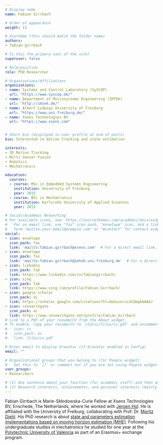 ```yaml
---
# Display name
name: Fabian Girrbach

# Order of appearance
weight: 11

# Username (this should match the folder name)
authors:
- fabian-girrbach

# Is this the primary user of the site?
superuser: false

# Role/position
role: PhD Researcher

# Organizations/Affiliations
organizations:
- name: Systems and Control Laboratory (SySCOP)
  url: "https://www.syscop.de/"
- name: Department of Microsystems Engineering (IMTEK)
  url: "http://imtek.de/"
- name: Albert Ludwigs University of Freiburg
  url: "https://www.uni-freiburg.de/"
- name: Xsens Technologies BV
  url: "https://www.xsens.com"


# Short bio (displayed in user profile at end of posts)
bio: Interested in motion tracking and state estimation.

interests:
- 3D Motion Tracking
- Multi-Sensor Fusion
- Robotics
- Mechatronics

education:
  courses:
  - course: MSc in Embedded Systems Engineering
    institution: University of Freiburg
    year: 2015
  - course: BSc in Mechatronics
    institution: Karlsruhe University of Applied Sciences
    year: 2013

# Social/Academic Networking
# For available icons, see: https://sourcethemes.com/academic/docs/widgets/#icons
#   For an email link, use "fas" icon pack, "envelope" icon, and a link in the
#   form "mailto:your-email@example.com" or "#contact" for contact widget.
social:
- icon: envelope
  icon_pack: fas
  link: 'mailto:fabian.girrbach@xsens.com'  # For a direct email link, use "mailto:test@example.org".
- icon: envelope
  icon_pack: fas
  link: 'mailto:fabian.girrbach@imtek.uni-freiburg.de'  # For a direct email link, use "mailto:test@example.org".
- icon: linkedin
  icon_pack: fab
  link: https://www.linkedin.com/in/fabiangirrbach/
- icon: xing
  icon_pack: fab
  link: https://www.xing.com/profile/Fabian_Girrbach/
- icon: google-scholar
  icon_pack: ai
  link: https://scholar.google.com/citations?hl=de&user=LUCQmgkAAAAJ
- icon: researchgate
  icon_pack: ai
  link: https://www.researchgate.net/profile/Fabian_Girrbach
# Link to a PDF of your resume/CV from the About widget.
# To enable, copy your resume/CV to `static/files/cv.pdf` and uncomment the lines below.  
# - icon: cv
#   icon_pack: ai
#   link: files/cv.pdf

# Enter email to display Gravatar (if Gravatar enabled in Config)
email: ""

# Organizational groups that you belong to (for People widget)
#   Set this to `[]` or comment out if you are not using People widget.  
user_groups:
- Researchers

# (1) One sentence about your function (for academic staff) and then another sentence about your role(s) within the training network
# (2) Research interests, achievements, and personal interests (mainly for researchers)
---
```


Fabian Girrbach is Marie-Skłodowska-Curie Fellow at Xsens Technologies BV, Enschede, The Netherlands, where he worked with [Jeroen Hol](/authors/jeroen-hol). He is affiliated with the University of Freiburg, collaborating with Prof. Dr. [Moritz Diehl](/authors/moritz-diehl/). His PhD research is about [state and parameters estimation implementations based on moving horizon estimation (MHE)](/project/esr11). Following his undergraduate studies in mechatronics he studied for one year at the [Polytechnic University of Valencia](https://www.upv.es/) as part of an Erasmus+ exchange program.
